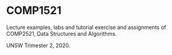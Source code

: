 # COMP1521

Lecture examples, labs and tutorial exercise and assignments of COMP2521, Data Structures and Algorithms.

UNSW Trimester 2, 2020.